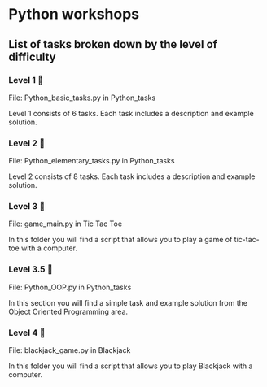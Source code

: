 # Python workshops
## List of tasks broken down by the level of difficulty

### Level 1 :hatching_chick:
File: Python_basic_tasks.py in Python_tasks 

Level 1 consists of 6 tasks. Each task includes a description and example solution.

### Level 2 :hatched_chick:
File: Python_elementary_tasks.py in Python_tasks

Level 2 consists of 8 tasks. Each task includes a description and example solution.

### Level 3 :baby_chick:
File: game_main.py in Tic Tac Toe

In this folder you will find a script that allows you to play a game of tic-tac-toe with a computer.

### Level 3.5 :baby_chick:
File: Python_OOP.py in Python_tasks

In this section you will find a simple task and example solution from the Object Oriented Programming area.

### Level 4 :chicken:
File: blackjack_game.py in Blackjack

In this folder you will find a script that allows you to play Blackjack with a computer.
